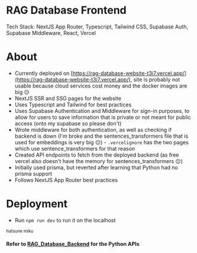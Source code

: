 # RAG Database Frontend
Tech Stack: NextJS App Router, Typescript, Tailwind CSS, Supabase Auth, Supabase Middleware, React, Vercel

# About
* Currently deployed on [https://rag-database-website-t3i7.vercel.app/](https://rag-database-website-t3i7.vercel.app/), site is probably not usable because cloud services cost money and the docker images are big 😔
* NextJS SSR and SSG pages for the website
* Uses Typescript and Tailwind for best practices
* Uses Supabase Authentication and Middleware for sign-in purposes, to allow for users to save information that is private or not meant for public access (onto my supabase so please don't)
* Wrote middleware for both authentication, as well as checking if backend is down (I'm broke and the sentences_transformers file that is used for embeddings is very big 😔) - `.vercelignore` has the two pages which use sentence_transformers for that reason
* Created API endpoints to fetch from the deployed backend (as free vercel also doesn't have the memory for sentences_transformers 😔)
* Initially used prisma, but reverted after learning that Python had no prisma support
* Follows NextJS App Router best practices

# Deployment
* Run `npm run dev` to run it on the localhost

<sub>hatsune miku<sub/>

#### Refer to [RAG_Database_Backend](https://github.com/EYXLiu/RAG_Database_Backend) for the Python APIs

